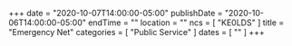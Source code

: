 +++
date = "2020-10-07T14:00:00-05:00"
publishDate = "2020-10-06T14:00:00-05:00"
endTime = ""
location = ""
ncs = [ "KE0LDS" ]
title = "Emergency Net"
categories = [ "Public Service" ]
dates = [ "" ]
+++
